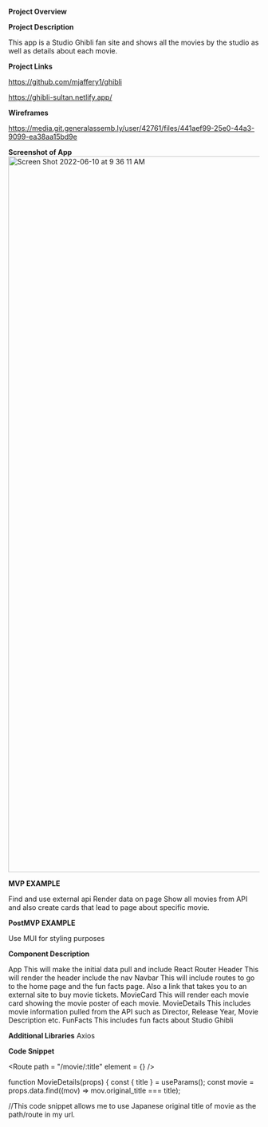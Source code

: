 **Project Overview**

**Project Description**

This app is a Studio Ghibli fan site and shows all the movies by the studio as well as details about each movie.

**Project Links**

https://github.com/mjaffery1/ghibli

https://ghibli-sultan.netlify.app/

**Wireframes**

https://media.git.generalassemb.ly/user/42761/files/441aef99-25e0-44a3-9099-ea38aa15bd9e

**Screenshot of App**
<img width="1435" alt="Screen Shot 2022-06-10 at 9 36 11 AM" src="https://user-images.githubusercontent.com/99685970/173077527-e641eecb-15f7-4455-ac65-0a1612951af0.png">



**MVP EXAMPLE**

Find and use external api
Render data on page
Show all movies from API and also create cards that lead to page about specific movie.

**PostMVP EXAMPLE**

Use MUI for styling purposes

**Component	Description**

App	This will make the initial data pull and include React Router
Header	This will render the header include the nav
Navbar This will include routes to go to the home page and the fun facts page. Also a link that takes you to an external site to buy movie tickets.
MovieCard This will render each movie card showing the movie poster of each movie.
MovieDetails This includes movie information pulled from the API such as Director, Release Year, Movie Description etc.
FunFacts This includes fun facts about Studio Ghibli

**Additional Libraries**
Axios

**Code Snippet**

<Route path = "/movie/:title" element = {<MovieDetails data={movieData} />} />

function MovieDetails(props) {
  const { title } = useParams();
  const movie = props.data.find((mov) => mov.original_title === title);
  
//This code snippet allows me to use Japanese original title of movie as the path/route in my url.
